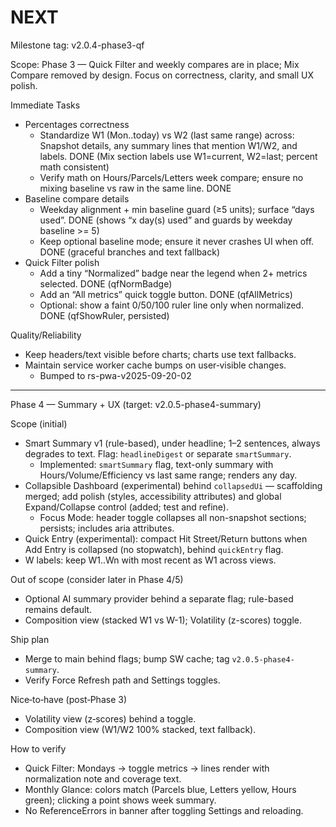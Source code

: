 # NEXT

Milestone tag: v2.0.4-phase3-qf

Scope: Phase 3 — Quick Filter and weekly compares are in place; Mix Compare removed by design. Focus on correctness, clarity, and small UX polish.

Immediate Tasks
- Percentages correctness
  - Standardize W1 (Mon..today) vs W2 (last same range) across: Snapshot details, any summary lines that mention W1/W2, and labels. DONE (Mix section labels use W1=current, W2=last; percent math consistent)
  - Verify math on Hours/Parcels/Letters week compare; ensure no mixing baseline vs raw in the same line. DONE
- Baseline compare details
  - Weekday alignment + min baseline guard (≥5 units); surface “days used”. DONE (shows “x day(s) used” and guards by weekday baseline >= 5)
  - Keep optional baseline mode; ensure it never crashes UI when off. DONE (graceful branches and text fallback)
- Quick Filter polish
  - Add a tiny “Normalized” badge near the legend when 2+ metrics selected. DONE (qfNormBadge)
  - Add an “All metrics” quick toggle button. DONE (qfAllMetrics)
  - Optional: show a faint 0/50/100 ruler line only when normalized. DONE (qfShowRuler, persisted)

Quality/Reliability
- Keep headers/text visible before charts; charts use text fallbacks.
- Maintain service worker cache bumps on user‑visible changes.
  - Bumped to rs-pwa-v2025-09-20-02

---

Phase 4 — Summary + UX (target: v2.0.5-phase4-summary)

Scope (initial)
- Smart Summary v1 (rule-based), under headline; 1–2 sentences, always degrades to text. Flag: `headlineDigest` or separate `smartSummary`.
  - Implemented: `smartSummary` flag, text-only summary with Hours/Volume/Efficiency vs last same range; renders any day.
- Collapsible Dashboard (experimental) behind `collapsedUi` — scaffolding merged; add polish (styles, accessibility attributes) and global Expand/Collapse control (added; test and refine).
  - Focus Mode: header toggle collapses all non-snapshot sections; persists; includes aria attributes.
- Quick Entry (experimental): compact Hit Street/Return buttons when Add Entry is collapsed (no stopwatch), behind `quickEntry` flag.
- W labels: keep W1..Wn with most recent as W1 across views.

Out of scope (consider later in Phase 4/5)
- Optional AI summary provider behind a separate flag; rule-based remains default.
- Composition view (stacked W1 vs W-1); Volatility (z-scores) toggle.

Ship plan
- Merge to main behind flags; bump SW cache; tag `v2.0.5-phase4-summary`.
- Verify Force Refresh path and Settings toggles.

Nice‑to‑have (post‑Phase 3)
- Volatility view (z‑scores) behind a toggle.
- Composition view (W1/W2 100% stacked, text fallback).

How to verify
- Quick Filter: Mondays → toggle metrics → lines render with normalization note and coverage text.
- Monthly Glance: colors match (Parcels blue, Letters yellow, Hours green); clicking a point shows week summary.
- No ReferenceErrors in banner after toggling Settings and reloading.
